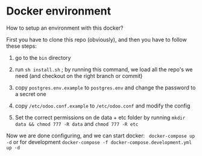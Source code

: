 # Docker environment

How to setup an environment with this docker?

First you have to clone this repo (obviously), and then you have to follow these steps:

1. go to the `bin` directory

2. run `sh install.sh` ; by running this command, we load all the repo's we need (and checkout on the right branch or commit)

3. copy `postgres.env.example` to `postgres.env` and change the password to a secret one

4. copy `/etc/odoo.conf.example` to `/etc/odoo.conf` and modify the config

5. Set the correct permissions on de data + etc folder by running `mkdir data && chmod 777 -R data` and `chmod 777 -R etc`


Now we are done configuring, and we can start docker:
` docker-compose up -d` or for development `docker-compose -f docker-compose.development.yml up -d`

